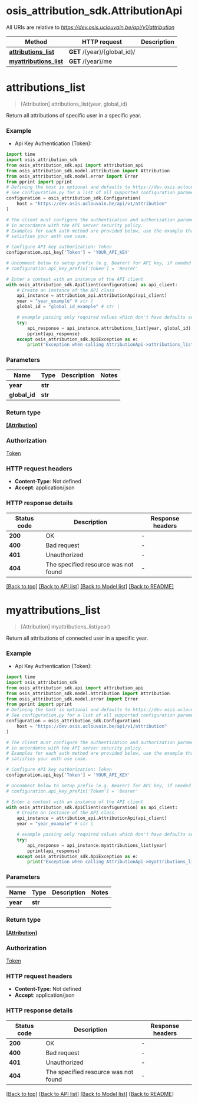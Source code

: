 # osis_attribution_sdk.AttributionApi

All URIs are relative to *https://dev.osis.uclouvain.be/api/v1/attribution*

Method | HTTP request | Description
------------- | ------------- | -------------
[**attributions_list**](AttributionApi.md#attributions_list) | **GET** /{year}/{global_id}/ | 
[**myattributions_list**](AttributionApi.md#myattributions_list) | **GET** /{year}/me | 


# **attributions_list**
> [Attribution] attributions_list(year, global_id)



Return all attributions of specific user in a specific year.

### Example

* Api Key Authentication (Token):
```python
import time
import osis_attribution_sdk
from osis_attribution_sdk.api import attribution_api
from osis_attribution_sdk.model.attribution import Attribution
from osis_attribution_sdk.model.error import Error
from pprint import pprint
# Defining the host is optional and defaults to https://dev.osis.uclouvain.be/api/v1/attribution
# See configuration.py for a list of all supported configuration parameters.
configuration = osis_attribution_sdk.Configuration(
    host = "https://dev.osis.uclouvain.be/api/v1/attribution"
)

# The client must configure the authentication and authorization parameters
# in accordance with the API server security policy.
# Examples for each auth method are provided below, use the example that
# satisfies your auth use case.

# Configure API key authorization: Token
configuration.api_key['Token'] = 'YOUR_API_KEY'

# Uncomment below to setup prefix (e.g. Bearer) for API key, if needed
# configuration.api_key_prefix['Token'] = 'Bearer'

# Enter a context with an instance of the API client
with osis_attribution_sdk.ApiClient(configuration) as api_client:
    # Create an instance of the API class
    api_instance = attribution_api.AttributionApi(api_client)
    year = "year_example" # str | 
    global_id = "global_id_example" # str | 

    # example passing only required values which don't have defaults set
    try:
        api_response = api_instance.attributions_list(year, global_id)
        pprint(api_response)
    except osis_attribution_sdk.ApiException as e:
        print("Exception when calling AttributionApi->attributions_list: %s\n" % e)
```

### Parameters

Name | Type | Description  | Notes
------------- | ------------- | ------------- | -------------
 **year** | **str**|  |
 **global_id** | **str**|  |

### Return type

[**[Attribution]**](Attribution.md)

### Authorization

[Token](../README.md#Token)

### HTTP request headers

 - **Content-Type**: Not defined
 - **Accept**: application/json

### HTTP response details
| Status code | Description | Response headers |
|-------------|-------------|------------------|
**200** | OK |  -  |
**400** | Bad request |  -  |
**401** | Unauthorized |  -  |
**404** | The specified resource was not found |  -  |

[[Back to top]](#) [[Back to API list]](../README.md#documentation-for-api-endpoints) [[Back to Model list]](../README.md#documentation-for-models) [[Back to README]](../README.md)

# **myattributions_list**
> [Attribution] myattributions_list(year)



Return all attributions of connected user in a specific year.

### Example

* Api Key Authentication (Token):
```python
import time
import osis_attribution_sdk
from osis_attribution_sdk.api import attribution_api
from osis_attribution_sdk.model.attribution import Attribution
from osis_attribution_sdk.model.error import Error
from pprint import pprint
# Defining the host is optional and defaults to https://dev.osis.uclouvain.be/api/v1/attribution
# See configuration.py for a list of all supported configuration parameters.
configuration = osis_attribution_sdk.Configuration(
    host = "https://dev.osis.uclouvain.be/api/v1/attribution"
)

# The client must configure the authentication and authorization parameters
# in accordance with the API server security policy.
# Examples for each auth method are provided below, use the example that
# satisfies your auth use case.

# Configure API key authorization: Token
configuration.api_key['Token'] = 'YOUR_API_KEY'

# Uncomment below to setup prefix (e.g. Bearer) for API key, if needed
# configuration.api_key_prefix['Token'] = 'Bearer'

# Enter a context with an instance of the API client
with osis_attribution_sdk.ApiClient(configuration) as api_client:
    # Create an instance of the API class
    api_instance = attribution_api.AttributionApi(api_client)
    year = "year_example" # str | 

    # example passing only required values which don't have defaults set
    try:
        api_response = api_instance.myattributions_list(year)
        pprint(api_response)
    except osis_attribution_sdk.ApiException as e:
        print("Exception when calling AttributionApi->myattributions_list: %s\n" % e)
```

### Parameters

Name | Type | Description  | Notes
------------- | ------------- | ------------- | -------------
 **year** | **str**|  |

### Return type

[**[Attribution]**](Attribution.md)

### Authorization

[Token](../README.md#Token)

### HTTP request headers

 - **Content-Type**: Not defined
 - **Accept**: application/json

### HTTP response details
| Status code | Description | Response headers |
|-------------|-------------|------------------|
**200** | OK |  -  |
**400** | Bad request |  -  |
**401** | Unauthorized |  -  |
**404** | The specified resource was not found |  -  |

[[Back to top]](#) [[Back to API list]](../README.md#documentation-for-api-endpoints) [[Back to Model list]](../README.md#documentation-for-models) [[Back to README]](../README.md)

